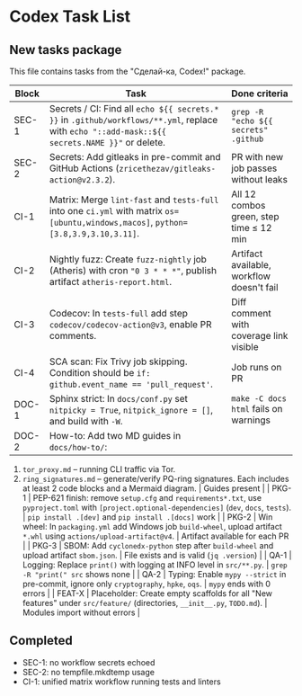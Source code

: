 # Codex Task List

## New tasks package

This file contains tasks from the "Сделай-ка, Codex!" package.

| Block | Task | Done criteria |
| --- | --- | --- |
| SEC-1 | Secrets / CI: Find all `echo ${{ secrets.* }}` in `.github/workflows/**.yml`, replace with `echo "::add-mask::${{ secrets.NAME }}"` or delete. | `grep -R "echo ${{ secrets" .github` |
| SEC-2 | Secrets: Add gitleaks in pre-commit and GitHub Actions (`zricethezav/gitleaks-action@v2.3.2`). | PR with new job passes without leaks |
| CI-1 | Matrix: Merge `lint-fast` and `tests-full` into one `ci.yml` with matrix `os=[ubuntu,windows,macos]`, `python=[3.8,3.9,3.10,3.11]`. | All 12 combos green, step time ≤ 12 min |
| CI-2 | Nightly fuzz: Create `fuzz-nightly` job (Atheris) with cron `"0 3 * * *"`, publish artifact `atheris-report.html`. | Artifact available, workflow doesn't fail |
| CI-3 | Codecov: In `tests-full` add step `codecov/codecov-action@v3`, enable PR comments. | Diff comment with coverage link visible |
| CI-4 | SCA scan: Fix Trivy job skipping. Condition should be `if: github.event_name == 'pull_request'`. | Job runs on PR |
| DOC-1 | Sphinx strict: In `docs/conf.py` set `nitpicky = True`, `nitpick_ignore = []`, and build with `-W`. | `make -C docs html` fails on warnings |
| DOC-2 | How-to: Add two MD guides in `docs/how-to/`:
 1. `tor_proxy.md` – running CLI traffic via Tor.
 2. `ring_signatures.md` – generate/verify PQ-ring signatures.
 Each includes at least 2 code blocks and a Mermaid diagram. | Guides present |
| PKG-1 | PEP-621 finish: remove `setup.cfg` and `requirements*.txt`, use `pyproject.toml` with `[project.optional-dependencies]` (`dev`, `docs`, `tests`). | `pip install .[dev]` and `pip install .[docs]` work |
| PKG-2 | Win wheel: In `packaging.yml` add Windows job `build-wheel`, upload artifact `*.whl` using `actions/upload-artifact@v4`. | Artifact available for each PR |
| PKG-3 | SBOM: Add `cyclonedx-python` step after `build-wheel` and upload artifact `sbom.json`. | File exists and is valid (`jq .version`) |
| QA-1 | Logging: Replace `print()` with logging at INFO level in `src/**.py`. | `grep -R "print(" src` shows none |
| QA-2 | Typing: Enable `mypy --strict` in pre-commit, ignore only `cryptography`, `hpke`, `oqs`. | `mypy` ends with 0 errors |
| FEAT-X | Placeholder: Create empty scaffolds for all "New features" under `src/feature/` (directories, `__init__.py`, `TODO.md`). | Modules import without errors |

## Completed
- SEC-1: no workflow secrets echoed
- SEC-2: no tempfile.mkdtemp usage
- CI-1: unified matrix workflow running tests and linters
